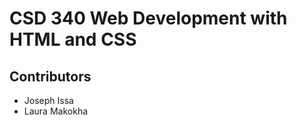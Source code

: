 # CSD 340 Web Development with HTML and CSS
## Contributors

   * Joseph Issa  
   * Laura Makokha  
